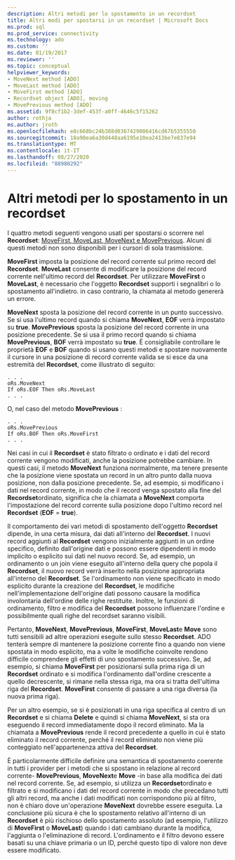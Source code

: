 ```yaml
---
description: Altri metodi per lo spostamento in un recordset
title: Altri modi per spostarsi in un recordset | Microsoft Docs
ms.prod: sql
ms.prod_service: connectivity
ms.technology: ado
ms.custom: ''
ms.date: 01/19/2017
ms.reviewer: ''
ms.topic: conceptual
helpviewer_keywords:
- MoveNext method [ADO]
- MoveLast method [ADO]
- MoveFirst method [ADO]
- Recordset object [ADO], moving
- MovePrevious method [ADO]
ms.assetid: 9f8cf1b2-3def-453f-a0ff-4646c5f15262
author: rothja
ms.author: jroth
ms.openlocfilehash: e8c668bc24b388d0367429086416cd67b5355550
ms.sourcegitcommit: 18a98ea6a30d448aa6195e10ea2413be7e837e94
ms.translationtype: MT
ms.contentlocale: it-IT
ms.lasthandoff: 08/27/2020
ms.locfileid: "88980292"
---
```

# <a name="more-ways-to-move-in-a-recordset"></a>Altri metodi per lo spostamento in un recordset
I quattro metodi seguenti vengono usati per spostarsi o scorrere nel **Recordset**: [MoveFirst, MoveLast, MoveNext e MovePrevious](../../reference/ado-api/movefirst-movelast-movenext-and-moveprevious-methods-ado.md). Alcuni di questi metodi non sono disponibili per i cursori di sola trasmissione.  
  
 **MoveFirst** imposta la posizione del record corrente sul primo record del **Recordset**. **MoveLast** consente di modificare la posizione del record corrente nell'ultimo record del **Recordset**. Per utilizzare **MoveFirst** o **MoveLast**, è necessario che l'oggetto **Recordset** supporti i segnalibri o lo spostamento all'indietro. in caso contrario, la chiamata al metodo genererà un errore.  
  
 **MoveNext** sposta la posizione del record corrente in un punto successivo. Se si usa l'ultimo record quando si chiama **MoveNext**, **EOF** verrà impostato su **true**. **MovePrevious** sposta la posizione del record corrente in una posizione precedente. Se si usa il primo record quando si chiama **MovePrevious**, **BOF** verrà impostato su **true**. È consigliabile controllare le proprietà **EOF** e **BOF** quando si usano questi metodi e spostare nuovamente il cursore in una posizione di record corrente valida se si esce da una estremità del **Recordset**, come illustrato di seguito:  
  
```  
. . .  
oRs.MoveNext  
If oRs.EOF Then oRs.MoveLast  
. . .   
```  
  
 O, nel caso del metodo **MovePrevious** :  
  
```  
. . .   
oRs.MovePrevious  
If oRs.BOF Then oRs.MoveFirst  
. . .  
```  
  
 Nei casi in cui il **Recordset** è stato filtrato o ordinato e i dati del record corrente vengono modificati, anche la posizione potrebbe cambiare. In questi casi, il metodo **MoveNext** funziona normalmente, ma tenere presente che la posizione viene spostata un record in un altro punto dalla nuova posizione, non dalla posizione precedente. Se, ad esempio, si modificano i dati nel record corrente, in modo che il record venga spostato alla fine del **Recordset**ordinato, significa che la chiamata a **MoveNext** comporta l'impostazione del record corrente sulla posizione dopo l'ultimo record nel **Recordset** (**EOF**  =  **true**).  
  
 Il comportamento dei vari metodi di spostamento dell'oggetto **Recordset** dipende, in una certa misura, dai dati all'interno del **Recordset**. I nuovi record aggiunti al **Recordset** vengono inizialmente aggiunti in un ordine specifico, definito dall'origine dati e possono essere dipendenti in modo implicito o esplicito sui dati nel nuovo record. Se, ad esempio, un ordinamento o un join viene eseguito all'interno della query che popola il **Recordset**, il nuovo record verrà inserito nella posizione appropriata all'interno del **Recordset**. Se l'ordinamento non viene specificato in modo esplicito durante la creazione del **Recordset**, le modifiche nell'implementazione dell'origine dati possono causare la modifica involontaria dell'ordine delle righe restituite. Inoltre, le funzioni di ordinamento, filtro e modifica del **Recordset** possono influenzare l'ordine e possibilmente quali righe del recordset saranno visibili.  
  
 Pertanto, **MoveNext**, **MovePrevious**, **MoveFirst**, **MoveLast**e **Move** sono tutti sensibili ad altre operazioni eseguite sullo stesso **Recordset**. ADO tenterà sempre di mantenere la posizione corrente fino a quando non viene spostata in modo esplicito, ma a volte le modifiche coinvolte rendono difficile comprendere gli effetti di uno spostamento successivo. Se, ad esempio, si chiama **MoveFirst** per posizionarsi sulla prima riga di un **Recordset** ordinato e si modifica l'ordinamento dall'ordine crescente a quello decrescente, si rimane nella stessa riga, ma ora si tratta dell'ultima riga del **Recordset**. **MoveFirst** consente di passare a una riga diversa (la nuova prima riga).  
  
 Per un altro esempio, se si è posizionati in una riga specifica al centro di un **Recordset** e si chiama **Delete** e quindi si chiama **MoveNext**, si sta ora eseguendo il record immediatamente dopo il record eliminato. Ma la chiamata a **MovePrevious** rende il record precedente a quello in cui è stato eliminato il record corrente, perché il record eliminato non viene più conteggiato nell'appartenenza attiva del **Recordset**.  
  
 È particolarmente difficile definire una semantica di spostamento coerente in tutti i provider per i metodi che si spostano in relazione al record corrente- **MovePrevious**, **MoveNext**e **Move** -in base alla modifica dei dati nel record corrente. Se, ad esempio, si utilizza un **Recordset**ordinato e filtrato e si modificano i dati del record corrente in modo che precedano tutti gli altri record, ma anche i dati modificati non corrispondono più al filtro, non è chiaro dove un'operazione **MoveNext** dovrebbe essere eseguita. La conclusione più sicura è che lo spostamento relativo all'interno di un **Recordset** è più rischioso dello spostamento assoluto (ad esempio, l'utilizzo di **MoveFirst** o **MoveLast**) quando i dati cambiano durante la modifica, l'aggiunta o l'eliminazione di record. L'ordinamento e il filtro devono essere basati su una chiave primaria o un ID, perché questo tipo di valore non deve essere modificato.